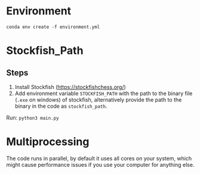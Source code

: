 # Environment

`conda env create -f environment.yml`

# Stockfish_Path

## Steps

1) Install Stockfish (<https://stockfishchess.org/>)
2) Add environment variable `STOCKFISH_PATH`
with the path to the binary file (`.exe` on windows) of stockfish, alternatively provide the path to the binary in the code as     `stockfish_path`.

Run: `python3 main.py`


# Multiprocessing

The code runs in parallel, by default it uses all cores on your system, which might cause performance issues if you use your computer for anything else.

